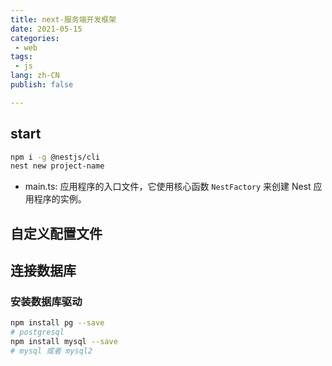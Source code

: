 ```yaml
---
title: next-服务端开发框架
date: 2021-05-15
categories:
 - web
tags:
 - js
lang: zh-CN
publish: false

---
```


## start

```sh
npm i -g @nestjs/cli
nest new project-name
```

- main.ts: 应用程序的入口文件，它使用核心函数 `NestFactory` 来创建 Nest 应用程序的实例。

## 自定义配置文件

## 连接数据库

### 安装数据库驱动

```sh
npm install pg --save
# postgresql
npm install mysql --save
# mysql 或者 mysql2
```


